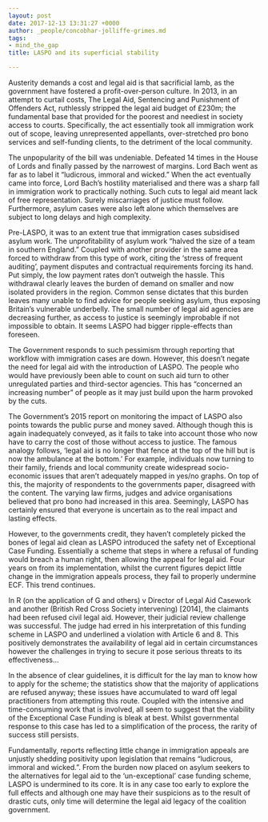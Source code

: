 ```yaml
---
layout: post
date: 2017-12-13 13:31:27 +0000
author: _people/concobhar-jolliffe-grimes.md
tags:
- mind_the_gap
title: LASPO and its superficial stability

---
```

Austerity demands a cost and legal aid is that sacrificial lamb, as the government have fostered a profit-over-person culture. In 2013, in an attempt to curtail costs, The Legal Aid, Sentencing and Punishment of Offenders Act, ruthlessly stripped the legal aid budget of £230m; the fundamental base that provided for the poorest and neediest in society access to courts. Specifically, the act essentially took all immigration work out of scope, leaving unrepresented appellants, over-stretched pro bono services and self-funding clients, to the detriment of the local community.

The unpopularity of the bill was undeniable. Defeated 14 times in the House of Lords and finally passed by the narrowest of margins. Lord Bach went as far as to label it “ludicrous, immoral and wicked.” When the act eventually came into force, Lord Bach’s hostility materialised and there was a sharp fall in immigration work to practically nothing. Such cuts to legal aid meant lack of free representation. Surely miscarriages of justice must follow. Furthermore, asylum cases were also left alone which themselves are subject to long delays and high complexity.

Pre-LASPO, it was to an extent true that immigration cases subsidised asylum work. The unprofitability of asylum work “halved the size of a team in southern England.” Coupled with another provider in the same area forced to withdraw from this type of work, citing the ‘stress of frequent auditing’, payment disputes and contractual requirements forcing its hand. Put simply, the low payment rates don’t outweigh the hassle. This withdrawal clearly leaves the burden of demand on smaller and now isolated providers in the region. Common sense dictates that this burden leaves many unable to find advice for people seeking asylum, thus exposing Britain’s vulnerable underbelly. The small number of legal aid agencies are decreasing further, as access to justice is seemingly improbable if not impossible to obtain. It seems LASPO had bigger ripple-effects than foreseen.

The Government responds to such pessimism through reporting that workflow with immigration cases are down. However, this doesn’t negate the need for legal aid with the introduction of LASPO. The people who would have previously been able to count on such aid turn to other unregulated parties and third-sector agencies. This has “concerned an increasing number” of people as it may just build upon the harm provoked by the cuts.

The Government’s 2015 report on monitoring the impact of LASPO also points towards the public purse and money saved. Although though this is again inadequately conveyed, as it fails to take into account those who now have to carry the cost of those without access to justice. The famous analogy follows, ‘legal aid is no longer that fence at the top of the hill but is now the ambulance at the bottom.’ For example, individuals now turning to their family, friends and local community create widespread socio-economic issues that aren’t adequately mapped in yes/no graphs. On top of this, the majority of respondents to the governments paper, disagreed with the content. The varying law firms, judges and advice organisations believed that pro bono had increased in this area. Seemingly, LASPO has certainly ensured that everyone is uncertain as to the real impact and lasting effects.

However, to the governments credit, they haven’t completely picked the bones of legal aid clean as LASPO introduced the safety net of Exceptional Case Funding. Essentially a scheme that steps in where a refusal of funding would breach a human right, then allowing the appeal for legal aid. Four years on from its implementation, whilst the current figures depict little change in the immigration appeals process, they fail to properly undermine ECF. This trend continues.

In R (on the application of G and others) v Director of Legal Aid Casework and another (British Red Cross Society intervening) \[2014\], the claimants had been refused civil legal aid. However, their judicial review challenge was successful. The judge had erred in his interpretation of this funding scheme in LASPO and underlined a violation with Article 6 and 8. This positively demonstrates the availability of legal aid in certain circumstances however the challenges in trying to secure it pose serious threats to its effectiveness…

In the absence of clear guidelines, it is difficult for the lay man to know how to apply for the scheme; the statistics show that the majority of applications are refused anyway; these issues have accumulated to ward off legal practitioners from attempting this route. Coupled with the intensive and time-consuming work that is involved, all seem to suggest that the viability of the Exceptional Case Funding is bleak at best. Whilst governmental response to this case has led to a simplification of the process, the rarity of success still persists.

Fundamentally, reports reflecting little change in immigration appeals are unjustly shedding positivity upon legislation that remains “ludicrous, immoral and wicked.”. From the burden now placed on asylum seekers to the alternatives for legal aid to the ‘un-exceptional’ case funding scheme, LASPO is undermined to its core. It is in any case too early to explore the full effects and although one may have their suspicions as to the result of drastic cuts, only time will determine the legal aid legacy of the coalition government.